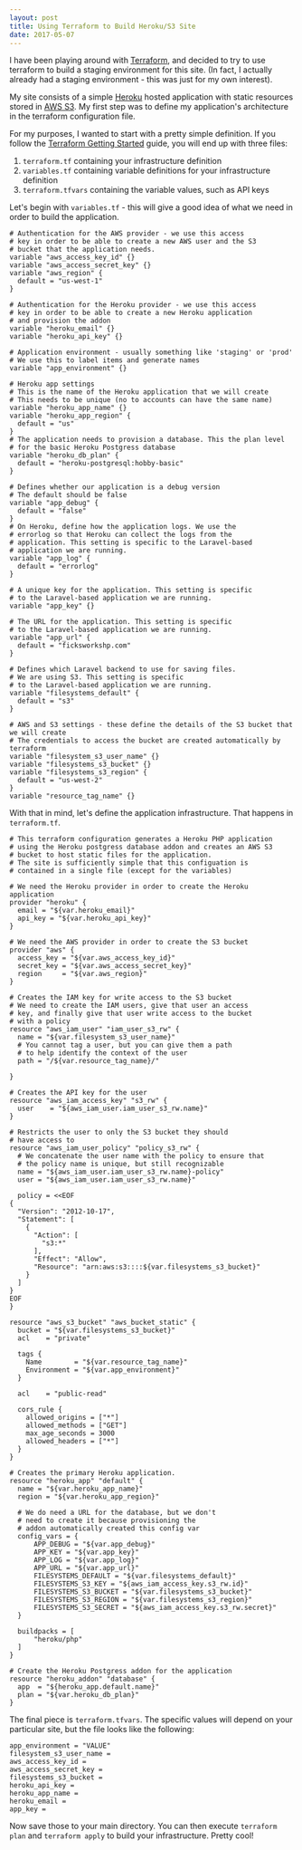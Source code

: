 ```yaml
---
layout: post
title: Using Terraform to Build Heroku/S3 Site
date: 2017-05-07
---
```


I have been playing around with [Terraform](http://www.terraform.io), and decided to try to use terraform to build a staging environment for this site. (In fact, I actually already had a
staging environment - this was just for my own interest).

My site consists of a simple [Heroku](https://heroku.com) hosted application with static resources
stored in [AWS S3](https://aws.amazon.com/s3/). My first step was to define my application's architecture in the terraform configuration file.

For my purposes, I wanted to start with a pretty simple definition. If you follow the [Terraform Getting Started](https://www.terraform.io/intro/getting-started/install.html) guide, you will end up with three files:

1. `terraform.tf` containing your infrastructure definition
2. `variables.tf` containing variable definitions for your infrastructure definition
3. `terraform.tfvars` containing the variable values, such as API keys

Let's begin with `variables.tf` - this will give a good idea of what we need in order to build the application.

```
# Authentication for the AWS provider - we use this access
# key in order to be able to create a new AWS user and the S3
# bucket that the application needs.
variable "aws_access_key_id" {}
variable "aws_access_secret_key" {}
variable "aws_region" {
  default = "us-west-1"
}

# Authentication for the Heroku provider - we use this access
# key in order to be able to create a new Heroku application
# and provision the addon
variable "heroku_email" {}
variable "heroku_api_key" {}

# Application environment - usually something like 'staging' or 'prod'
# We use this to label items and generate names
variable "app_environment" {}

# Heroku app settings
# This is the name of the Heroku application that we will create
# This needs to be unique (no to accounts can have the same name)
variable "heroku_app_name" {}
variable "heroku_app_region" {
  default = "us"
}
# The application needs to provision a database. This the plan level
# for the basic Heroku Postgress database
variable "heroku_db_plan" {
  default = "heroku-postgresql:hobby-basic"
}

# Defines whether our application is a debug version
# The default should be false
variable "app_debug" {
  default = "false"
}
# On Heroku, define how the application logs. We use the
# errorlog so that Heroku can collect the logs from the
# application. This setting is specific to the Laravel-based
# application we are running.
variable "app_log" {
  default = "errorlog"
}

# A unique key for the application. This setting is specific
# to the Laravel-based application we are running.
variable "app_key" {}

# The URL for the application. This setting is specific
# to the Laravel-based application we are running.
variable "app_url" {
  default = "ficksworkshp.com"
}

# Defines which Laravel backend to use for saving files.
# We are using S3. This setting is specific
# to the Laravel-based application we are running.
variable "filesystems_default" {
  default = "s3"
}

# AWS and S3 settings - these define the details of the S3 bucket that we will create
# The credentials to access the bucket are created automatically by terraform
variable "filesystem_s3_user_name" {}
variable "filesystems_s3_bucket" {}
variable "filesystems_s3_region" {
  default = "us-west-2"
}
variable "resource_tag_name" {}
```

With that in mind, let's define the application infrastructure. That happens in `terraform.tf`.

```
# This terraform configuration generates a Heroku PHP application
# using the Heroku postgress database addon and creates an AWS S3
# bucket to host static files for the application.
# The site is sufficiently simple that this configuation is
# contained in a single file (except for the variables)

# We need the Heroku provider in order to create the Heroku application
provider "heroku" {
  email = "${var.heroku_email}"
  api_key = "${var.heroku_api_key}"
}

# We need the AWS provider in order to create the S3 bucket
provider "aws" {
  access_key = "${var.aws_access_key_id}"
  secret_key = "${var.aws_access_secret_key}"
  region     = "${var.aws_region}"
}

# Creates the IAM key for write access to the S3 bucket
# We need to create the IAM users, give that user an access
# key, and finally give that user write access to the bucket
# with a policy
resource "aws_iam_user" "iam_user_s3_rw" {
  name = "${var.filesystem_s3_user_name}"
  # You cannot tag a user, but you can give them a path
  # to help identify the context of the user
  path = "/${var.resource_tag_name}/"
  
}

# Creates the API key for the user
resource "aws_iam_access_key" "s3_rw" {
  user    = "${aws_iam_user.iam_user_s3_rw.name}"
}

# Restricts the user to only the S3 bucket they should
# have access to
resource "aws_iam_user_policy" "policy_s3_rw" {
  # We concatenate the user name with the policy to ensure that
  # the policy name is unique, but still recognizable
  name = "${aws_iam_user.iam_user_s3_rw.name}-policy"
  user = "${aws_iam_user.iam_user_s3_rw.name}"

  policy = <<EOF
{
  "Version": "2012-10-17",
  "Statement": [
    {
      "Action": [
        "s3:*"
      ],
      "Effect": "Allow",
      "Resource": "arn:aws:s3::::${var.filesystems_s3_bucket}"
    }
  ]
}
EOF
}

resource "aws_s3_bucket" "aws_bucket_static" {
  bucket = "${var.filesystems_s3_bucket}"
  acl    = "private"

  tags {
    Name        = "${var.resource_tag_name}"
    Environment = "${var.app_environment}"
  }

  acl    = "public-read"

  cors_rule {
    allowed_origins = ["*"]
    allowed_methods = ["GET"]
    max_age_seconds = 3000
    allowed_headers = ["*"]
  }
}

# Creates the primary Heroku application.
resource "heroku_app" "default" {
  name = "${var.heroku_app_name}"
  region = "${var.heroku_app_region}"

  # We do need a URL for the database, but we don't
  # need to create it because provisioning the
  # addon automatically created this config var
  config_vars = {
      APP_DEBUG = "${var.app_debug}"
      APP_KEY = "${var.app_key}"
      APP_LOG = "${var.app_log}"
      APP_URL = "${var.app_url}"
      FILESYSTEMS_DEFAULT = "${var.filesystems_default}"
      FILESYSTEMS_S3_KEY = "${aws_iam_access_key.s3_rw.id}"
      FILESYSTEMS_S3_BUCKET = "${var.filesystems_s3_bucket}"
      FILESYSTEMS_S3_REGION = "${var.filesystems_s3_region}"
      FILESYSTEMS_S3_SECRET = "${aws_iam_access_key.s3_rw.secret}"
  }

  buildpacks = [
      "heroku/php"
  ]
}

# Create the Heroku Postgress addon for the application
resource "heroku_addon" "database" {
  app  = "${heroku_app.default.name}"
  plan = "${var.heroku_db_plan}"
}
```

The final piece is `terraform.tfvars`. The specific values will depend on your particular site, but the file looks like the following:

```
app_environment = "VALUE"
filesystem_s3_user_name =
aws_access_key_id =
aws_access_secret_key =
filesystems_s3_bucket =
heroku_api_key =
heroku_app_name =
heroku_email =
app_key =
```

Now save those to your main directory. You can then execute `terraform plan` and `terraform apply` to build your infrastructure. Pretty cool!